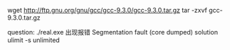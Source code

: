 wget http://ftp.gnu.org/gnu/gcc/gcc-9.3.0/gcc-9.3.0.tar.gz
tar -zxvf gcc-9.3.0.tar.gz













question:
./real.exe 出现报错
Segmentation fault (core dumped)
solution
ulimit -s unlimited



